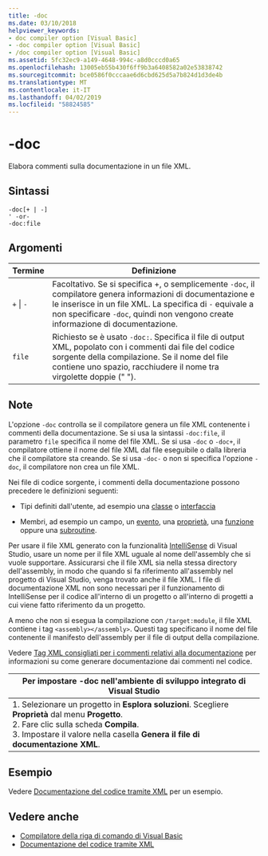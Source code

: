 ```yaml
---
title: -doc
ms.date: 03/10/2018
helpviewer_keywords:
- doc compiler option [Visual Basic]
- -doc compiler option [Visual Basic]
- /doc compiler option [Visual Basic]
ms.assetid: 5fc32ec9-a149-4648-994c-a8d0cccd0a65
ms.openlocfilehash: 13005eb55b430f6ff9b3a6408582a02e53838742
ms.sourcegitcommit: bce0586f0cccaae6d6cbd625d5a7b824d1d3de4b
ms.translationtype: MT
ms.contentlocale: it-IT
ms.lasthandoff: 04/02/2019
ms.locfileid: "58824585"
---
```

# <a name="-doc"></a>-doc
Elabora commenti sulla documentazione in un file XML.  
  
## <a name="syntax"></a>Sintassi  
  
```  
-doc[+ | -]  
' -or-  
-doc:file  
```  
  
## <a name="arguments"></a>Argomenti  
  
|Termine|Definizione|  
|---|---|  
|`+` &#124; `-`|Facoltativo. Se si specifica +, o semplicemente `-doc`, il compilatore genera informazioni di documentazione e le inserisce in un file XML. La specifica di `-` equivale a non specificare `-doc`, quindi non vengono create informazione di documentazione.|  
|`file`|Richiesto se è usato `-doc:`. Specifica il file di output XML, popolato con i commenti dai file del codice sorgente della compilazione. Se il nome del file contiene uno spazio, racchiudere il nome tra virgolette doppie (" ").|  
  
## <a name="remarks"></a>Note  
 L'opzione `-doc` controlla se il compilatore genera un file XML contenente i commenti della documentazione. Se si usa la sintassi `-doc:file`, il parametro `file` specifica il nome del file XML. Se si usa `-doc` o `-doc+`, il compilatore ottiene il nome del file XML dal file eseguibile o dalla libreria che il compilatore sta creando. Se si usa `-doc-` o non si specifica l'opzione `-doc`, il compilatore non crea un file XML.  
  
 Nei file di codice sorgente, i commenti della documentazione possono precedere le definizioni seguenti:  
  
-   Tipi definiti dall'utente, ad esempio una [classe](../../../visual-basic/language-reference/statements/class-statement.md) o [interfaccia](../../../visual-basic/language-reference/statements/interface-statement.md)  
  
-   Membri, ad esempio un campo, un [evento](../../../visual-basic/language-reference/statements/event-statement.md), una [proprietà](../../../visual-basic/language-reference/statements/property-statement.md), una [funzione](../../../visual-basic/language-reference/statements/function-statement.md) oppure una [subroutine](../../../visual-basic/language-reference/statements/sub-statement.md).  
  
 Per usare il file XML generato con la funzionalità [IntelliSense](/visualstudio/ide/using-intellisense) di Visual Studio, usare un nome per il file XML uguale al nome dell'assembly che si vuole supportare. Assicurarsi che il file XML sia nella stessa directory dell'assembly, in modo che quando si fa riferimento all'assembly nel progetto di Visual Studio, venga trovato anche il file XML. I file di documentazione XML non sono necessari per il funzionamento di IntelliSense per il codice all'interno di un progetto o all'interno di progetti a cui viene fatto riferimento da un progetto.  
  
 A meno che non si esegua la compilazione con `/target:module`, il file XML contiene i tag `<assembly></assembly>`. Questi tag specificano il nome del file contenente il manifesto dell'assembly per il file di output della compilazione.  
  
 Vedere [Tag XML consigliati per i commenti relativi alla documentazione](../../../visual-basic/language-reference/xmldoc/index.md) per informazioni su come generare documentazione dai commenti nel codice.  
  
|Per impostare -doc nell'ambiente di sviluppo integrato di Visual Studio|  
|---|  
|1.  Selezionare un progetto in **Esplora soluzioni**. Scegliere **Proprietà** dal menu **Progetto**. <br />2.  Fare clic sulla scheda **Compila**.<br />3.  Impostare il valore nella casella **Genera il file di documentazione XML**.|  
  
## <a name="example"></a>Esempio  
 Vedere [Documentazione del codice tramite XML](../../../visual-basic/programming-guide/program-structure/documenting-your-code-with-xml.md) per un esempio.  
  
## <a name="see-also"></a>Vedere anche

- [Compilatore della riga di comando di Visual Basic](../../../visual-basic/reference/command-line-compiler/index.md)
- [Documentazione del codice tramite XML](../../../visual-basic/programming-guide/program-structure/documenting-your-code-with-xml.md)
